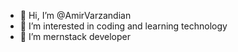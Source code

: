 - 👋 Hi, I’m @AmirVarzandian
- 👀 I’m interested in coding and learning technology
- 🌱 I’m mernstack developer

